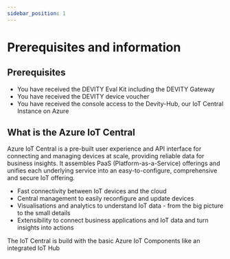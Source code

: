 ```yaml
---
sidebar_position: 1
---
```


# Prerequisites and information

## Prerequisites

- You have received the DEVITY Eval Kit including the DEVITY Gateway 
- You have received the DEVITY device voucher 
- You have received the console access to the Devity-Hub, our IoT Central Instance on Azure

## What is the Azure IoT Central

Azure IoT Central is a pre-built user experience and API interface for connecting and managing devices at scale, providing reliable data for business insights. 
It assembles PaaS (Platform-as-a-Service) offerings and unifies each underlying service into an easy-to-configure, comprehensive and secure IoT offering.

- Fast connectivity between IoT devices and the cloud
- Central management to easily reconfigure and update devices
- Visualisations and analytics to understand IoT data - from the big picture to the small details
- Extensibility to connect business applications and IoT data and turn insights into actions

The IoT Central is build with the basic Azure IoT Components like an integrated IoT Hub